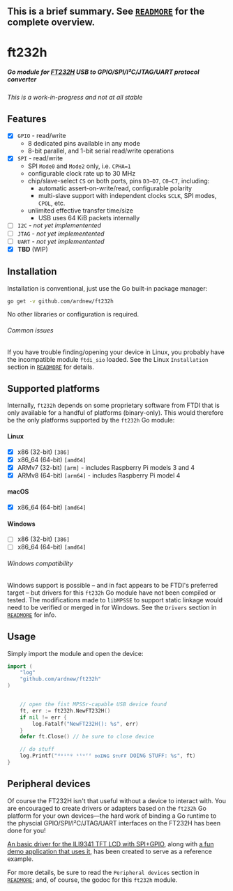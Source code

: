 ## **This is a brief summary. See [`READMORE`](READMORE.md) for the complete overview.**

# ft232h
##### Go module for [FT232H](https://www.ftdichip.com/Products/ICs/FT232H.htm) USB to GPIO/SPI/I²C/JTAG/UART protocol converter

_This is a work-in-progress and not at all stable_

## Features
- [x] `GPIO` - read/write
   - 8 dedicated pins available in any mode
   - 8-bit parallel, and 1-bit serial read/write operations
- [x] `SPI` - read/write 
   - SPI `Mode0` and `Mode2` only, i.e. `CPHA=1`
   - configurable clock rate up to 30 MHz
   - chip/slave-select `CS` on both ports, pins `D3—D7`, `C0—C7`, including:
     - automatic assert-on-write/read, configurable polarity
     - multi-slave support with independent clocks `SCLK`, SPI modes, `CPOL`, etc.
   - unlimited effective transfer time/size
     - USB uses 64 KiB packets internally
- [ ] `I2C` - _not yet implementented_
- [ ] `JTAG` - _not yet implementented_
- [ ] `UART` - _not yet implementented_
- [x] **TBD** (WIP)

## Installation
Installation is conventional, just use the Go built-in package manager:
```sh
go get -v github.com/ardnew/ft232h
```
No other libraries or configuration is required. 

###### Common issues
If you have trouble finding/opening your device in Linux, you probably have the incompatible module `ftdi_sio` loaded. See the Linux `Installation` section in [`READMORE`](READMORE.md) for details.

## Supported platforms
Internally, `ft232h` depends on some proprietary software from FTDI that is only available for a handful of platforms (binary-only). This would therefore be the only platforms supported by the `ft232h` Go module:
#### Linux 
- [x] x86 (32-bit) `[386]`
- [x] x86_64 (64-bit) `[amd64]`
- [x] ARMv7 (32-bit) `[arm]` - includes Raspberry Pi models 3 and 4
- [x] ARMv8 (64-bit) `[arm64]` - includes Raspberry Pi model 4
#### macOS
- [x] x86_64 (64-bit) `[amd64]`
#### Windows
- [ ] x86 (32-bit) `[386]`
- [ ] x86_64 (64-bit) `[amd64]`
###### Windows compatibility
Windows support is possible – and in fact appears to be FTDI's preferred target – but drivers for this `ft232h` Go module have not been compiled or tested. The modifications made to `libMPSSE` to support static linkage would need to be verified or merged in for Windows. See the `Drivers` section in [`READMORE`](READMORE.md) for info.

## Usage
Simply import the module and open the device:
```go
import (
	"log"
	"github.com/ardnew/ft232h"
)


	// open the fist MPSSr-capable USB device found
	ft, err := ft232h.NewFT232H()
	if nil != err {
		log.Fatalf("NewFT232H(): %s", err)
	}
	defer ft.Close() // be sure to close device

	// do stuff
	log.Printf("ᵈᵒⁱⁿᵍ ˢᵗᵘᶠᶠ ᴅᴏɪɴɢ sᴛᴜғғ DOING STUFF: %s", ft)
}
```

## Peripheral devices
Of course the FT232H isn't that useful without a device to interact with. You are encouraged to create drivers or adapters based on the `ft232h` Go platform for your own devices—the hard work of binding a Go runtime to the physcial GPIO/SPI/I²C/JTAG/UART interfaces on the FT232H has been done for you! 

[An basic driver for the ILI9341 TFT LCD with SPI+GPIO](drv/ili9341), along with [a fun demo application that uses it](examples/spi/ili9341/boing), has been created to serve as a reference example.

For more details, be sure to read the `Peripheral devices` section  in [`READMORE`](READMORE.md); and, of course, the godoc for this `ft232h` module.
